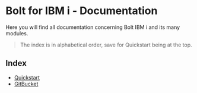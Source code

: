 # Bolt for IBM i - Documentation
Here you will find all documentation concerning Bolt IBM i and its many modules.

> The index is in alphabetical order, save for Quickstart being at the top.

## Index
- [Quickstart](QUICKSTART.md)
- [GitBucket](GITBUCKET.md)
